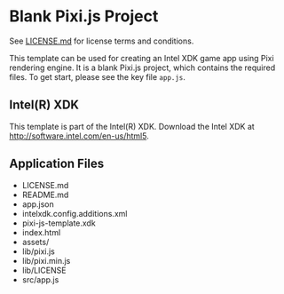 # Blank Pixi.js Project

See [LICENSE.md]() for license terms and conditions.

This template can be used for creating an Intel XDK game app using Pixi rendering engine. It is a blank Pixi.js project, which contains the required files. To get start, please see the key file `app.js`.

Intel(R) XDK
-------------------------------------------
This template is part of the Intel(R) XDK. 
Download the Intel XDK at http://software.intel.com/en-us/html5.

Application Files
-----------------
* LICENSE.md
* README.md
* app.json
* intelxdk.config.additions.xml
* pixi-js-template.xdk
* index.html
* assets/
* lib/pixi.js
* lib/pixi.min.js
* lib/LICENSE
* src/app.js
